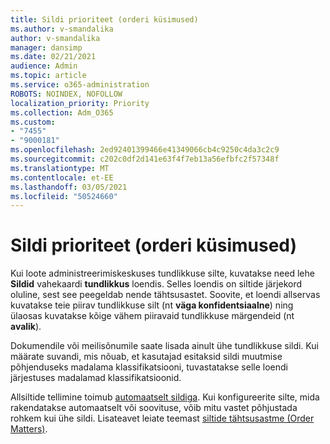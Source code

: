 ```yaml
---
title: Sildi prioriteet (orderi küsimused)
ms.author: v-smandalika
author: v-smandalika
manager: dansimp
ms.date: 02/21/2021
audience: Admin
ms.topic: article
ms.service: o365-administration
ROBOTS: NOINDEX, NOFOLLOW
localization_priority: Priority
ms.collection: Adm_O365
ms.custom:
- "7455"
- "9000181"
ms.openlocfilehash: 2ed92401399466e41349066cb4c9250c4da3c2c9
ms.sourcegitcommit: c202c0df2d141e63f4f7eb13a56efbfc2f57348f
ms.translationtype: MT
ms.contentlocale: et-EE
ms.lasthandoff: 03/05/2021
ms.locfileid: "50524660"
---
```

# <a name="label-priority-order-matters"></a>Sildi prioriteet (orderi küsimused)

Kui loote administreerimiskeskuses tundlikkuse silte, kuvatakse need lehe **Sildid** vahekaardi **tundlikkus** loendis. Selles loendis on siltide järjekord oluline, sest see peegeldab nende tähtsusastet. Soovite, et loendi allservas kuvatakse teie piirav tundlikkuse silt (nt **väga konfidentsiaalne**) ning ülaosas kuvatakse kõige vähem piiravaid tundlikkuse märgendeid (nt **avalik**).

Dokumendile või meilisõnumile saate lisada ainult ühe tundlikkuse sildi. Kui määrate suvandi, mis nõuab, et kasutajad esitaksid sildi muutmise põhjenduseks madalama klassifikatsiooni, tuvastatakse selle loendi järjestuses madalamad klassifikatsioonid.

Allsiltide tellimine toimub [automaatselt sildiga](https://docs.microsoft.com/microsoft-365/compliance/apply-sensitivity-label-automatically). Kui konfigureerite silte, mida rakendatakse automaatselt või soovituse, võib mitu vastet põhjustada rohkem kui ühe sildi. Lisateavet leiate teemast [siltide tähtsusastme (Order Matters)](https://docs.microsoft.com/microsoft-365/compliance/sensitivity-labels).